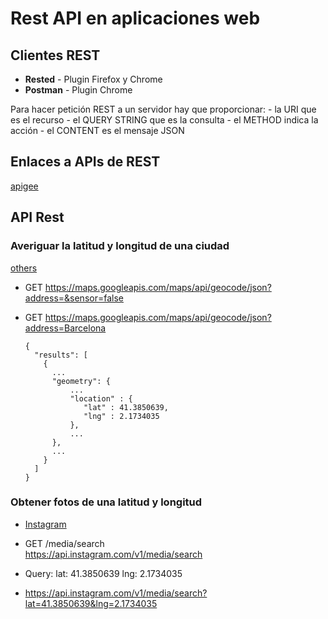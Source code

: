 Rest API en aplicaciones web
============================

## Clientes REST

  - **Rested** - Plugin Firefox y Chrome
  - **Postman** - Plugin Chrome

Para hacer petición REST a un servidor hay que proporcionar:
    - la URI que es el recurso
    - el QUERY STRING que es la consulta
    - el METHOD indica la acción
    - el CONTENT es el mensaje JSON

## Enlaces a APIs de REST

[apigee](https://apigee.com/console)

## API Rest

### Averiguar la latitud y longitud de una ciudad

[others](https://apigee.com/console/others)

  - GET https://maps.googleapis.com/maps/api/geocode/json?address=&sensor=false
  - GET https://maps.googleapis.com/maps/api/geocode/json?address=Barcelona

        {
          "results": [
            {
              ...
              "geometry": {
                  ...
                  "location" : {
                     "lat" : 41.3850639,
                     "lng" : 2.1734035
                  },
                  ...
              },
              ...
            }
          ]
        }

### Obtener fotos de una latitud y longitud

  - [Instagram](https://apigee.com/console/instagram)

  - GET /media/search <br>
    https://api.instagram.com/v1/media/search

  - Query:
      lat: 41.3850639
      lng: 2.1734035

  - https://api.instagram.com/v1/media/search?lat=41.3850639&lng=2.1734035








#
